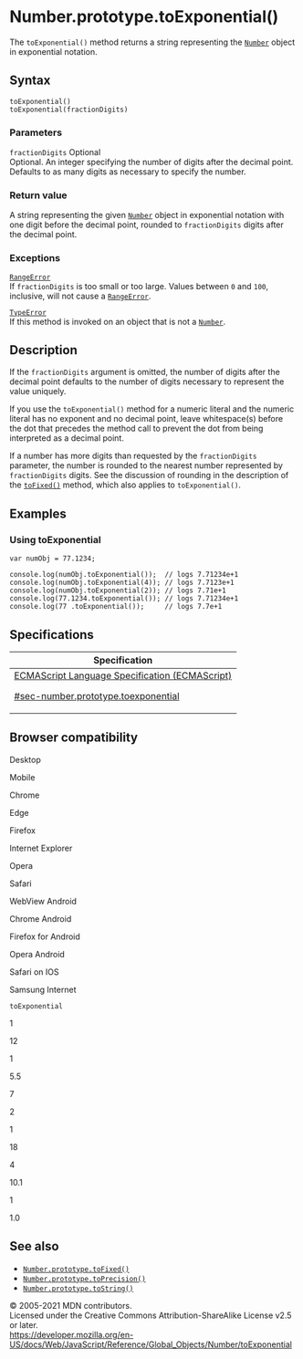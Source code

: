 # Number.prototype.toExponential()

The `toExponential()` method returns a string representing the [`Number`](../number) object in exponential notation.

## Syntax

    toExponential()
    toExponential(fractionDigits)

### Parameters

`fractionDigits` <span class="badge inline optional">Optional</span>  
Optional. An integer specifying the number of digits after the decimal point. Defaults to as many digits as necessary to specify the number.

### Return value

A string representing the given [`Number`](../number) object in exponential notation with one digit before the decimal point, rounded to `fractionDigits` digits after the decimal point.

### Exceptions

[`RangeError`](../rangeerror)  
If `fractionDigits` is too small or too large. Values between `0` and `100`, inclusive, will not cause a [`RangeError`](../rangeerror).

[`TypeError`](../typeerror)  
If this method is invoked on an object that is not a [`Number`](../number).

## Description

If the `fractionDigits` argument is omitted, the number of digits after the decimal point defaults to the number of digits necessary to represent the value uniquely.

If you use the `toExponential()` method for a numeric literal and the numeric literal has no exponent and no decimal point, leave whitespace(s) before the dot that precedes the method call to prevent the dot from being interpreted as a decimal point.

If a number has more digits than requested by the `fractionDigits` parameter, the number is rounded to the nearest number represented by `fractionDigits` digits. See the discussion of rounding in the description of the [`toFixed()`](tofixed) method, which also applies to `toExponential()`.

## Examples

### Using toExponential

    var numObj = 77.1234;

    console.log(numObj.toExponential());  // logs 7.71234e+1
    console.log(numObj.toExponential(4)); // logs 7.7123e+1
    console.log(numObj.toExponential(2)); // logs 7.71e+1
    console.log(77.1234.toExponential()); // logs 7.71234e+1
    console.log(77 .toExponential());     // logs 7.7e+1

## Specifications

<table><thead><tr class="header"><th>Specification</th></tr></thead><tbody><tr class="odd"><td><a href="https://tc39.es/ecma262/#sec-number.prototype.toexponential">ECMAScript Language Specification (ECMAScript) 
<br/>

<span class="small">#sec-number.prototype.toexponential</span></a></td></tr></tbody></table>

## Browser compatibility

Desktop

Mobile

Chrome

Edge

Firefox

Internet Explorer

Opera

Safari

WebView Android

Chrome Android

Firefox for Android

Opera Android

Safari on IOS

Samsung Internet

`toExponential`

1

12

1

5.5

7

2

1

18

4

10.1

1

1.0

## See also

-   [`Number.prototype.toFixed()`](tofixed)
-   [`Number.prototype.toPrecision()`](toprecision)
-   [`Number.prototype.toString()`](tostring)

© 2005-2021 MDN contributors.  
Licensed under the Creative Commons Attribution-ShareAlike License v2.5 or later.  
<a href="https://developer.mozilla.org/en-US/docs/Web/JavaScript/Reference/Global_Objects/Number/toExponential" class="_attribution-link">https://developer.mozilla.org/en-US/docs/Web/JavaScript/Reference/Global_Objects/Number/toExponential</a>

